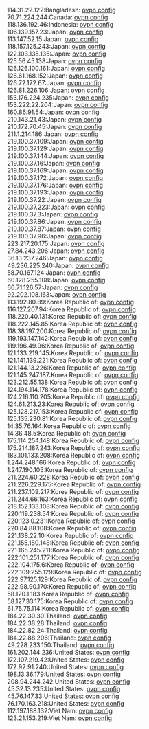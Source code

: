 114.31.22.122:Bangladesh: [ovpn config](vpn/114_31_22_122.ovpn)  
70.71.224.244:Canada: [ovpn config](vpn/70_71_224_244.ovpn)  
118.136.192.46:Indonesia: [ovpn config](vpn/118_136_192_46.ovpn)  
106.139.157.23:Japan: [ovpn config](vpn/106_139_157_23.ovpn)  
113.147.52.15:Japan: [ovpn config](vpn/113_147_52_15.ovpn)  
118.157.125.243:Japan: [ovpn config](vpn/118_157_125_243.ovpn)  
122.103.135.135:Japan: [ovpn config](vpn/122_103_135_135.ovpn)  
125.56.45.138:Japan: [ovpn config](vpn/125_56_45_138.ovpn)  
126.126.100.161:Japan: [ovpn config](vpn/126_126_100_161.ovpn)  
126.61.168.152:Japan: [ovpn config](vpn/126_61_168_152.ovpn)  
126.72.172.67:Japan: [ovpn config](vpn/126_72_172_67.ovpn)  
126.81.226.106:Japan: [ovpn config](vpn/126_81_226_106.ovpn)  
153.176.224.235:Japan: [ovpn config](vpn/153_176_224_235.ovpn)  
153.222.22.204:Japan: [ovpn config](vpn/153_222_22_204.ovpn)  
160.86.91.54:Japan: [ovpn config](vpn/160_86_91_54.ovpn)  
210.143.21.43:Japan: [ovpn config](vpn/210_143_21_43.ovpn)  
210.172.70.45:Japan: [ovpn config](vpn/210_172_70_45.ovpn)  
211.1.214.186:Japan: [ovpn config](vpn/211_1_214_186.ovpn)  
219.100.37.109:Japan: [ovpn config](vpn/219_100_37_109.ovpn)  
219.100.37.129:Japan: [ovpn config](vpn/219_100_37_129.ovpn)  
219.100.37.144:Japan: [ovpn config](vpn/219_100_37_144.ovpn)  
219.100.37.16:Japan: [ovpn config](vpn/219_100_37_16.ovpn)  
219.100.37.169:Japan: [ovpn config](vpn/219_100_37_169.ovpn)  
219.100.37.172:Japan: [ovpn config](vpn/219_100_37_172.ovpn)  
219.100.37.176:Japan: [ovpn config](vpn/219_100_37_176.ovpn)  
219.100.37.193:Japan: [ovpn config](vpn/219_100_37_193.ovpn)  
219.100.37.22:Japan: [ovpn config](vpn/219_100_37_22.ovpn)  
219.100.37.223:Japan: [ovpn config](vpn/219_100_37_223.ovpn)  
219.100.37.3:Japan: [ovpn config](vpn/219_100_37_3.ovpn)  
219.100.37.86:Japan: [ovpn config](vpn/219_100_37_86.ovpn)  
219.100.37.87:Japan: [ovpn config](vpn/219_100_37_87.ovpn)  
219.100.37.96:Japan: [ovpn config](vpn/219_100_37_96.ovpn)  
223.217.20.175:Japan: [ovpn config](vpn/223_217_20_175.ovpn)  
27.84.243.206:Japan: [ovpn config](vpn/27_84_243_206.ovpn)  
36.13.237.246:Japan: [ovpn config](vpn/36_13_237_246.ovpn)  
49.236.225.240:Japan: [ovpn config](vpn/49_236_225_240.ovpn)  
58.70.167.124:Japan: [ovpn config](vpn/58_70_167_124.ovpn)  
60.128.255.108:Japan: [ovpn config](vpn/60_128_255_108.ovpn)  
60.71.126.57:Japan: [ovpn config](vpn/60_71_126_57.ovpn)  
92.202.108.163:Japan: [ovpn config](vpn/92_202_108_163.ovpn)  
113.192.80.89:Korea Republic of: [ovpn config](vpn/113_192_80_89.ovpn)  
116.127.207.94:Korea Republic of: [ovpn config](vpn/116_127_207_94.ovpn)  
118.220.40.131:Korea Republic of: [ovpn config](vpn/118_220_40_131.ovpn)  
118.222.145.85:Korea Republic of: [ovpn config](vpn/118_222_145_85.ovpn)  
118.38.197.200:Korea Republic of: [ovpn config](vpn/118_38_197_200.ovpn)  
119.193.147.142:Korea Republic of: [ovpn config](vpn/119_193_147_142.ovpn)  
119.196.49.96:Korea Republic of: [ovpn config](vpn/119_196_49_96.ovpn)  
121.133.219.145:Korea Republic of: [ovpn config](vpn/121_133_219_145.ovpn)  
121.141.139.221:Korea Republic of: [ovpn config](vpn/121_141_139_221.ovpn)  
121.144.13.226:Korea Republic of: [ovpn config](vpn/121_144_13_226.ovpn)  
121.145.247.187:Korea Republic of: [ovpn config](vpn/121_145_247_187.ovpn)  
123.212.55.138:Korea Republic of: [ovpn config](vpn/123_212_55_138.ovpn)  
124.194.114.178:Korea Republic of: [ovpn config](vpn/124_194_114_178.ovpn)  
124.216.110.205:Korea Republic of: [ovpn config](vpn/124_216_110_205.ovpn)  
124.61.213.23:Korea Republic of: [ovpn config](vpn/124_61_213_23.ovpn)  
125.128.217.153:Korea Republic of: [ovpn config](vpn/125_128_217_153.ovpn)  
125.135.230.81:Korea Republic of: [ovpn config](vpn/125_135_230_81.ovpn)  
14.35.76.164:Korea Republic of: [ovpn config](vpn/14_35_76_164.ovpn)  
14.36.48.5:Korea Republic of: [ovpn config](vpn/14_36_48_5.ovpn)  
175.114.254.148:Korea Republic of: [ovpn config](vpn/175_114_254_148.ovpn)  
175.214.187.243:Korea Republic of: [ovpn config](vpn/175_214_187_243.ovpn)  
183.101.133.208:Korea Republic of: [ovpn config](vpn/183_101_133_208.ovpn)  
1.244.248.166:Korea Republic of: [ovpn config](vpn/1_244_248_166.ovpn)  
1.247.190.105:Korea Republic of: [ovpn config](vpn/1_247_190_105.ovpn)  
211.224.60.228:Korea Republic of: [ovpn config](vpn/211_224_60_228.ovpn)  
211.226.229.175:Korea Republic of: [ovpn config](vpn/211_226_229_175.ovpn)  
211.237.109.217:Korea Republic of: [ovpn config](vpn/211_237_109_217.ovpn)  
211.244.66.163:Korea Republic of: [ovpn config](vpn/211_244_66_163.ovpn)  
218.152.133.108:Korea Republic of: [ovpn config](vpn/218_152_133_108.ovpn)  
220.119.238.54:Korea Republic of: [ovpn config](vpn/220_119_238_54.ovpn)  
220.123.0.231:Korea Republic of: [ovpn config](vpn/220_123_0_231.ovpn)  
220.84.88.108:Korea Republic of: [ovpn config](vpn/220_84_88_108.ovpn)  
221.138.22.10:Korea Republic of: [ovpn config](vpn/221_138_22_10.ovpn)  
221.155.180.148:Korea Republic of: [ovpn config](vpn/221_155_180_148.ovpn)  
221.165.245.211:Korea Republic of: [ovpn config](vpn/221_165_245_211.ovpn)  
222.101.251.177:Korea Republic of: [ovpn config](vpn/222_101_251_177.ovpn)  
222.104.175.6:Korea Republic of: [ovpn config](vpn/222_104_175_6.ovpn)  
222.109.255.129:Korea Republic of: [ovpn config](vpn/222_109_255_129.ovpn)  
222.97.125.129:Korea Republic of: [ovpn config](vpn/222_97_125_129.ovpn)  
222.98.90.170:Korea Republic of: [ovpn config](vpn/222_98_90_170.ovpn)  
58.120.1.183:Korea Republic of: [ovpn config](vpn/58_120_1_183.ovpn)  
58.127.33.175:Korea Republic of: [ovpn config](vpn/58_127_33_175.ovpn)  
61.75.75.114:Korea Republic of: [ovpn config](vpn/61_75_75_114.ovpn)  
184.22.30.30:Thailand: [ovpn config](vpn/184_22_30_30.ovpn)  
184.22.38.28:Thailand: [ovpn config](vpn/184_22_38_28.ovpn)  
184.22.82.24:Thailand: [ovpn config](vpn/184_22_82_24.ovpn)  
184.22.88.206:Thailand: [ovpn config](vpn/184_22_88_206.ovpn)  
49.228.233.150:Thailand: [ovpn config](vpn/49_228_233_150.ovpn)  
161.202.144.236:United States: [ovpn config](vpn/161_202_144_236.ovpn)  
172.107.219.42:United States: [ovpn config](vpn/172_107_219_42.ovpn)  
172.92.91.240:United States: [ovpn config](vpn/172_92_91_240.ovpn)  
198.13.36.179:United States: [ovpn config](vpn/198_13_36_179.ovpn)  
208.94.244.242:United States: [ovpn config](vpn/208_94_244_242.ovpn)  
45.32.13.235:United States: [ovpn config](vpn/45_32_13_235.ovpn)  
45.76.147.33:United States: [ovpn config](vpn/45_76_147_33.ovpn)  
76.170.163.218:United States: [ovpn config](vpn/76_170_163_218.ovpn)  
112.197.188.132:Viet Nam: [ovpn config](vpn/112_197_188_132.ovpn)  
123.21.153.219:Viet Nam: [ovpn config](vpn/123_21_153_219.ovpn)  
